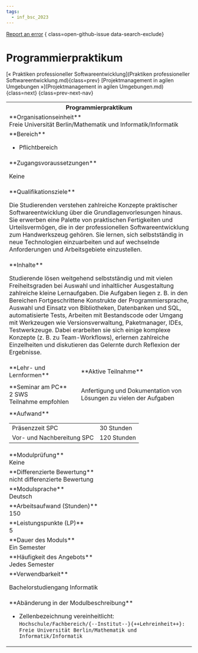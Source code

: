 ```yaml
---
tags:
  - inf_bsc_2023
---
```

[Report an error](https://github.com/SGSSGene/FUB-SUP/issues/new?title=Error%20in%20%22Programmierpraktikum%22&body=There%20seems%20to%20be%20an%20error%20in%20module%20%22Programmierpraktikum%22%2E%0A%0A%3CDescribe%20here%20a%20slightly%20more%20detailed%20description%20of%20what%20is%20wrong%3E&labels=bug)
{ class=open-github-issue data-search-exclude}

# Programmierpraktikum

[« Praktiken professioneller Softwareentwicklung](Praktiken professioneller Softwareentwicklung.md){class=prev}
[Projektmanagement in agilen Umgebungen »](Projektmanagement in agilen Umgebungen.md){class=next}
{class=prev-next-nav}

<table markdown id="moduledesc">
<tr markdown class="moduledesc_head"><th colspan="2">Programmierpraktikum </th></tr>
<tr markdown><td colspan="2">**Organisationseinheit**   <br>Freie Universität Berlin/Mathematik und Informatik/Informatik</td></tr>

<tr markdown><td colspan="2">**Bereich**<br>


- Pflichtbereich

</td></tr>

<tr markdown><td colspan="2">**Zugangsvoraussetzungen** <br>

Keine


</td></tr>
<tr markdown><td colspan="2">**Qualifikationsziele**    <br>

Die Studierenden verstehen zahlreiche Konzepte praktischer
Softwareentwicklung über die Grundlagenvorlesungen hinaus. Sie erwerben eine
Palette von praktischen Fertigkeiten und Urteilsvermögen, die in der
professionellen Softwareentwicklung zum Handwerkszeug gehören. Sie lernen,
sich selbstständig in neue Technologien einzuarbeiten und auf wechselnde
Anforderungen und Arbeitsgebiete einzustellen.


</td></tr>
<tr markdown><td colspan="2">**Inhalte**                <br>

Studierende lösen weitgehend selbstständig und mit vielen Freiheitsgraden
bei Auswahl und inhaltlicher Ausgestaltung zahlreiche kleine Lernaufgaben.
Die Aufgaben liegen z. B. in den Bereichen Fortgeschrittene Konstrukte der
Programmiersprache, Auswahl und Einsatz von Bibliotheken, Datenbanken und
SQL, automatisierte Tests, Arbeiten mit Bestandscode oder Umgang mit
Werkzeugen wie Versionsverwaltung, Paketmanager, IDEs, Testwerkzeuge. Dabei
erarbeiten sie sich einige komplexe Konzepte (z. B. zu Team-Workflows),
erlernen zahlreiche Einzelheiten und diskutieren das Gelernte durch
Reflexion der Ergebnisse.


</td></tr>

<tr markdown><td>**Lehr- und Lernformen**</td><td>**Aktive Teilnahme**</td></tr>
<tr markdown><td> **Seminar am PC** <br>2 SWS <br> Teilnahme empfohlen</td><td>

Anfertigung und Dokumentation von Lösungen zu vielen der Aufgaben
</td></tr>
<tr markdown><td colspan="2">**Aufwand**                <br>
<table class="aufwand_table">
<tr><td>Präsenzzeit SPC</td><td>30 Stunden</td></tr>
<tr><td>Vor- und Nachbereitung SPC</td><td>120 Stunden</td></tr>
</table>

</td></tr>
<tr markdown><td colspan="2">**Modulprüfung**             <br>Keine


</td></tr>
<tr markdown><td colspan="2">**Differenzierte Bewertung** <br>nicht differenzierte Bewertung

</td></tr>
<tr markdown><td colspan="2">**Modulsprache**             <br>Deutsch</td></tr>
<tr markdown><td colspan="2">**Arbeitsaufwand (Stunden)** <br>150</td></tr>
<tr markdown><td colspan="2">**Leistungspunkte (LP)**     <br>5</td></tr>
<tr markdown><td colspan="2">**Dauer des Moduls**         <br>Ein Semester</td></tr>
<tr markdown><td colspan="2">**Häufigkeit des Angebots**  <br>Jedes Semester</td></tr>
<tr markdown><td colspan="2">**Verwendbarkeit**           <br>

Bachelorstudiengang Informatik


</td></tr>
<tr markdown><td colspan="2">**Abänderung in der Modulbeschreibung**<br>


- Zellenbezeichnung vereinheitlicht: `Hochschule/Fachbereich/{--Institut--}{++Lehreinheit++}: Freie Universität Berlin/Mathematik und Informatik/Informatik`

</td></tr>

</table>
